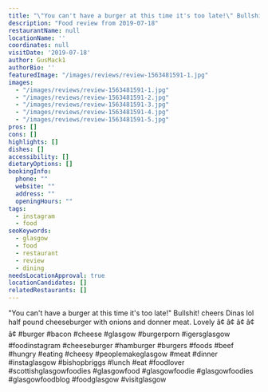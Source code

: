 ```yaml
---
title: "\"You can't have a burger at this time it's too late!\" Bullshit! cheers Dinas lol half pound cheeseburger with onions and donner meat."
description: "Food review from 2019-07-18"
restaurantName: null
locationName: ''
coordinates: null
visitDate: '2019-07-18'
author: GusMack1
authorBio: ''
featuredImage: "/images/reviews/review-1563481591-1.jpg"
images:
  - "/images/reviews/review-1563481591-1.jpg"
  - "/images/reviews/review-1563481591-2.jpg"
  - "/images/reviews/review-1563481591-3.jpg"
  - "/images/reviews/review-1563481591-4.jpg"
  - "/images/reviews/review-1563481591-5.jpg"
pros: []
cons: []
highlights: []
dishes: []
accessibility: []
dietaryOptions: []
bookingInfo:
  phone: ""
  website: ""
  address: ""
  openingHours: ""
tags:
  - instagram
  - food
seoKeywords:
  - glasgow
  - food
  - restaurant
  - review
  - dining
needsLocationApproval: true
locationCandidates: []
relatedRestaurants: []
---
```


"You can't have a burger at this time it's too late!" Bullshit! cheers Dinas lol half pound cheeseburger with onions and donner meat. Lovely â¢
â¢
â¢
â¢
â¢
#burger #bacon #cheese #glasgow #burgerporn #igersglasgow #foodinstagram #cheeseburger #hamburger #burgers #foods #beef #hungry #eating #cheesy #peoplemakeglasgow #meat #dinner #instaglasgow #bishopbriggs #lunch #eat #foodlover #scottishglasgowfoodies #glasgowfood #glasgowfoodie #glasgowfoodies #glasgowfoodblog #foodglasgow #visitglasgow